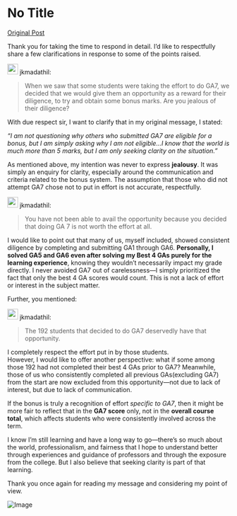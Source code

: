 # No Title

[Original Post](https://discourse.onlinedegree.iitm.ac.in/t/172246/44)

<p>Thank you for taking the time to respond in detail. I’d like to respectfully share a few clarifications in response to some of the points raised.</p>
<aside class="quote group-ds-students" data-username="jkmadathil" data-post="34" data-topic="172246">
<div class="title">
<div class="quote-controls"></div>
<img alt="" width="24" height="24" src="https://dub1.discourse-cdn.com/flex013/user_avatar/discourse.onlinedegree.iitm.ac.in/jkmadathil/48/100121_2.png" class="avatar"> jkmadathil:</div>
<blockquote>
<p>When we saw that some students were taking the effort to do GA7, we decided that we would give them an opportunity as a reward for their diligence, to try and obtain some bonus marks. Are you jealous of their diligence?</p>
</blockquote>
</aside>
<p>With due respect sir, I want to clarify that in my original message, I stated:</p>
<p><em>“I am not questioning why others who submitted GA7 are eligible for a bonus, but I am simply asking why I am not eligible…I know that the world is much more than 5 marks, but I am only seeking clarity on the situation.”</em></p>
<p>As mentioned above, my intention was never to express <strong>jealousy</strong>. It was simply an enquiry for clarity, especially around the communication and criteria related to the bonus system. The assumption that those who did not attempt GA7 chose not to put in effort is not accurate, respectfully.</p>
<aside class="quote group-ds-students" data-username="jkmadathil" data-post="34" data-topic="172246">
<div class="title">
<div class="quote-controls"></div>
<img alt="" width="24" height="24" src="https://dub1.discourse-cdn.com/flex013/user_avatar/discourse.onlinedegree.iitm.ac.in/jkmadathil/48/100121_2.png" class="avatar"> jkmadathil:</div>
<blockquote>
<p>You have not been able to avail the opportunity because you decided that doing GA 7 is not worth the effort at all.</p>
</blockquote>
</aside>
<p>I would like to point out that many of us, myself included, showed consistent diligence by completing and submitting GA1 through GA6. <strong>Personally, I solved GA5 and GA6 even after solving my Best 4 GAs purely for the learning experience</strong>, knowing they wouldn’t necessarily impact my grade directly. I never avoided GA7 out of carelessness—I simply prioritized the fact that only the best 4 GA scores would count. This is not a lack of effort or interest in the subject matter.</p>
<p>Further, you mentioned:</p>
<aside class="quote group-ds-students" data-username="jkmadathil" data-post="34" data-topic="172246">
<div class="title">
<div class="quote-controls"></div>
<img alt="" width="24" height="24" src="https://dub1.discourse-cdn.com/flex013/user_avatar/discourse.onlinedegree.iitm.ac.in/jkmadathil/48/100121_2.png" class="avatar"> jkmadathil:</div>
<blockquote>
<p>The 192 students that decided to do GA7 deservedly have that opportunity.</p>
</blockquote>
</aside>
<p>I completely respect the effort put in by those students.<br>
However, I would like to offer another perspective: what if some among those 192 had not completed their best 4 GAs prior to GA7? Meanwhile, those of us who consistently completed all previous GAs(excluding GA7) from the start are now excluded from this opportunity—not due to lack of interest, but due to lack of communication.</p>
<p>If the bonus is truly a recognition of effort <em>specific to GA7</em>, then it might be more fair to reflect that in the <strong>GA7 score</strong> only, not in the <strong>overall course total</strong>, which affects students who were consistently involved across the term.</p>
<p>I know I’m still learning and have a long way to go—there’s so much about the world, professionalism, and fairness that I hope to understand better through experiences and guidance of professors and through the exposure from the college. But I also believe that seeking clarity is part of that learning.</p>
<p>Thank you once again for reading my message and considering my point of view.</p>

![Image](https://dub1.discourse-cdn.com/flex013/user_avatar/discourse.onlinedegree.iitm.ac.in/jkmadathil/48/100121_2.png)